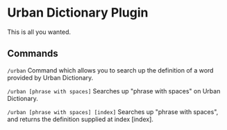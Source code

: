 # Urban Dictionary Plugin
This is all you wanted.

## Commands

`/urban`
Command which allows you to search up the definition of a word provided by Urban Dictionary.

`/urban [phrase with spaces]`
Searches up "phrase with spaces" on Urban Dictionary.

`/urban [phrase with spaces] [index]`
Searches up "phrase with spaces", and returns the definition supplied at index [index].
